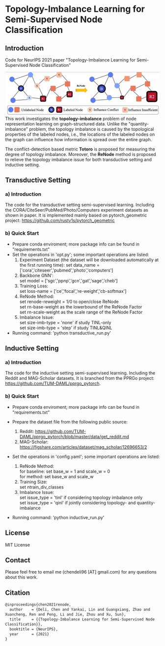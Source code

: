# Topology-Imbalance Learning for Semi-Supervised Node Classification

## Introduction
Code for NeurIPS 2021 paper "Topology-Imbalance Learning for Semi-Supervised Node Classification"

![Overview Figure](plot/intro.jpg)
This work investigates the **topology-imbalance** problem of node representation learning on graph-structured data. Unlike the "quantity-imbalance" problem, the topology imbalance is caused by the topological properties of the labeled nodes, i.e., the locations of the labeled nodes on the graph can influence how information is spread over the entire graph.

The conflict-detection based metric **Totoro**  is proposed for measuring the degree of topology imbalance. 
Moreover, the **ReNode** method is proposed to relieve the topology imbalance issue for both transductive setting and inductive setting.


## Transductive Setting

### a) Introduction
The code for the transductive setting semi-supervised learning. 
Including the CORA/CiteSeer/PubMed/Photo/Computers experiment datasets as shown in paper. 
It is implemented mainly based on pytorch_geometric project: https://github.com/rusty1s/pytorch_geometric

### b) Quick Start
- Prepare conda enviroment; more package info can be found in "requirements.txt"
- Set the operations in 'opt.py'; some important operations are listed:
    1. Experiment Dataset (the dataset will be downloaded automatically at the first running time):
       set data_name = ['cora','citeseer','pubmed','photo','computers']
    2. Backbone GNN':\
       set model = ['sgc','ppnp','gcn','gat','sage','cheb']
    3. Training Loss:\
       set loss-name = ['ce','focal','re-weight','cb-softmax']
    4. ReNode Method:\
       set renode-reweight = 1/0 to open/close ReNode\
       set rn-base-weight as the lowerbound of the ReNode Factor\
       set rn-scale-weight as the scale range of the ReNode Factor
    5. Imbalance Issue:\
       set size-imb-type = 'none' if study TINL-only\
       set size-imb-type = 'step' if study TINL&QINL    
- Running command: 'python transductive_run.py'
      

##  Inductive Setting
### a) Introduction
The code for the inductive setting semi-supervised learning. Including the Reddit and MAG-Scholar datasets. It is branched from the PPRGo project: https://github.com/TUM-DAML/pprgo_pytorch.

### b) Quick Start 
- Prepare conda enviroment; more package info can be found in "requirements.txt"
- Prepare the dataset file from the following public source:
  1. Reddit: https://github.com/TUM-DAML/pprgo_pytorch/blob/master/data/get_reddit.md 
  2. MAG-Scholar:  https://figshare.com/articles/dataset/mag_scholar/12696653/2 


- Set the operations in 'config.yaml'; some important operations are listed:
  1. ReNode Method:\
      for baseline: set  base_w = 1 and scale_w = 0\
      for method:   set  base_w and scale_w 
  2. Training Size:\
      set ntrain_div_classes 
  3. Imbalance Issue: \
      set issue_type = 'tinl' if considering topology imbalance only\
      set issue_type = 'qinl' if jointly considering topology- and quantity-imbalance
  
- Running command: 'python inductive_run.py'

## License
MIT License

## Contact 
Please feel free to email me (chendeli96 [AT] gmail.com) for any questions about this work.
## Citation
```
@inproceedings{chen2021renode,
  author    = {Deli, Chen and Yankai, Lin and Guangxiang, Zhao and Xuancheng, Ren and Peng, Li and Jie, Zhou and Xu, Sun},
  title     = {{Topology-Imbalance Learning for Semi-Supervised Node Classification}},
  booktitle = {NeurIPS},
  year      = {2021}
}
```
